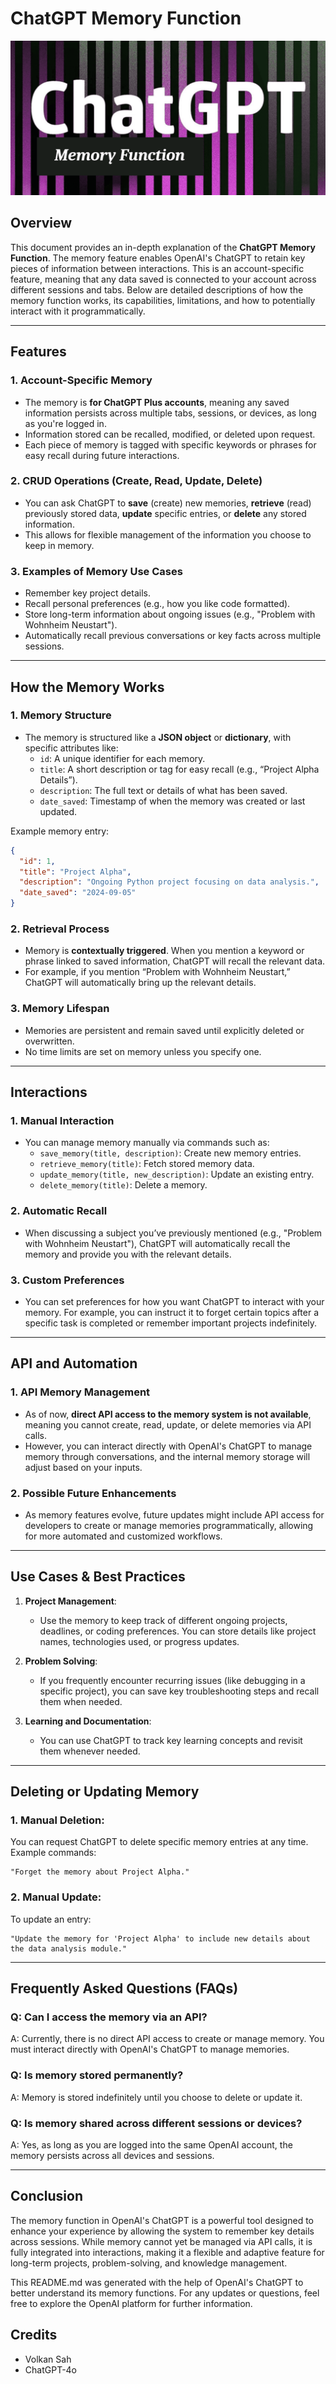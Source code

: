 
# ChatGPT Memory Function
![ChatGPT Memory Function](chatgpt.png)
## Overview

This document provides an in-depth explanation of the **ChatGPT Memory Function**. The memory feature enables OpenAI's ChatGPT to retain key pieces of information between interactions. This is an account-specific feature, meaning that any data saved is connected to your account across different sessions and tabs. Below are detailed descriptions of how the memory function works, its capabilities, limitations, and how to potentially interact with it programmatically.

---

## Features

### 1. **Account-Specific Memory**
   - The memory is **for ChatGPT Plus accounts**, meaning any saved information persists across multiple tabs, sessions, or devices, as long as you're logged in.
   - Information stored can be recalled, modified, or deleted upon request.
   - Each piece of memory is tagged with specific keywords or phrases for easy recall during future interactions.

### 2. **CRUD Operations (Create, Read, Update, Delete)**
   - You can ask ChatGPT to **save** (create) new memories, **retrieve** (read) previously stored data, **update** specific entries, or **delete** any stored information.
   - This allows for flexible management of the information you choose to keep in memory.
   
### 3. **Examples of Memory Use Cases**
   - Remember key project details.
   - Recall personal preferences (e.g., how you like code formatted).
   - Store long-term information about ongoing issues (e.g., "Problem with Wohnheim Neustart").
   - Automatically recall previous conversations or key facts across multiple sessions.

---

## How the Memory Works

### 1. **Memory Structure**
   - The memory is structured like a **JSON object** or **dictionary**, with specific attributes like:
     - `id`: A unique identifier for each memory.
     - `title`: A short description or tag for easy recall (e.g., “Project Alpha Details”).
     - `description`: The full text or details of what has been saved.
     - `date_saved`: Timestamp of when the memory was created or last updated.
   
   Example memory entry:
   ```json
   {
     "id": 1,
     "title": "Project Alpha",
     "description": "Ongoing Python project focusing on data analysis.",
     "date_saved": "2024-09-05"
   }
   ```

### 2. **Retrieval Process**
   - Memory is **contextually triggered**. When you mention a keyword or phrase linked to saved information, ChatGPT will recall the relevant data.
   - For example, if you mention “Problem with Wohnheim Neustart,” ChatGPT will automatically bring up the relevant details.

### 3. **Memory Lifespan**
   - Memories are persistent and remain saved until explicitly deleted or overwritten.
   - No time limits are set on memory unless you specify one.

---

## Interactions

### 1. **Manual Interaction**
   - You can manage memory manually via commands such as:
     - `save_memory(title, description)`: Create new memory entries.
     - `retrieve_memory(title)`: Fetch stored memory data.
     - `update_memory(title, new_description)`: Update an existing entry.
     - `delete_memory(title)`: Delete a memory.

### 2. **Automatic Recall**
   - When discussing a subject you’ve previously mentioned (e.g., "Problem with Wohnheim Neustart"), ChatGPT will automatically recall the memory and provide you with the relevant details.
   
### 3. **Custom Preferences**
   - You can set preferences for how you want ChatGPT to interact with your memory. For example, you can instruct it to forget certain topics after a specific task is completed or remember important projects indefinitely.

---

## API and Automation

### 1. **API Memory Management**
   - As of now, **direct API access to the memory system is not available**, meaning you cannot create, read, update, or delete memories via API calls.
   - However, you can interact directly with OpenAI's ChatGPT to manage memory through conversations, and the internal memory storage will adjust based on your inputs.

### 2. **Possible Future Enhancements**
   - As memory features evolve, future updates might include API access for developers to create or manage memories programmatically, allowing for more automated and customized workflows.

---

## Use Cases & Best Practices

1. **Project Management**:
   - Use the memory to keep track of different ongoing projects, deadlines, or coding preferences. You can store details like project names, technologies used, or progress updates.

2. **Problem Solving**:
   - If you frequently encounter recurring issues (like debugging in a specific project), you can save key troubleshooting steps and recall them when needed.

3. **Learning and Documentation**:
   - You can use ChatGPT to track key learning concepts and revisit them whenever needed.

---

## Deleting or Updating Memory

### 1. **Manual Deletion**:
   You can request ChatGPT to delete specific memory entries at any time. Example commands:
   ```text
   "Forget the memory about Project Alpha."
   ```

### 2. **Manual Update**:
   To update an entry:
   ```text
   "Update the memory for 'Project Alpha' to include new details about the data analysis module."
   ```

---

## Frequently Asked Questions (FAQs)

### Q: Can I access the memory via an API?
   A: Currently, there is no direct API access to create or manage memory. You must interact directly with OpenAI's ChatGPT to manage memories.

### Q: Is memory stored permanently?
   A: Memory is stored indefinitely until you choose to delete or update it.

### Q: Is memory shared across different sessions or devices?
   A: Yes, as long as you are logged into the same OpenAI account, the memory persists across all devices and sessions.

---

## Conclusion

The memory function in OpenAI's ChatGPT is a powerful tool designed to enhance your experience by allowing the system to remember key details across sessions. While memory cannot yet be managed via API calls, it is fully integrated into interactions, making it a flexible and adaptive feature for long-term projects, problem-solving, and knowledge management.

This README.md was generated with the help of OpenAI's ChatGPT to better understand its memory functions. For any updates or questions, feel free to explore the OpenAI platform for further information.

## Credits
- Volkan Sah
- ChatGPT-4o
